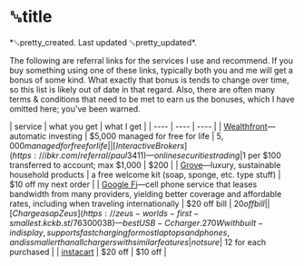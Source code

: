 # ␚title

<div id="created">*␚pretty_created. Last updated ␚pretty_updated*.</div>

<div id="content-text">

The following are referral links for the services I use and recommend. If you buy something using
one of these links, typically both you and me will get a bonus of some kind. What exactly that bonus
is tends to change over time, so this list is likely out of date in that regard. Also, there are
often many terms & conditions that need to be met to earn us the bonuses, which I have omitted here; you've
been warned.

[//]: <> (Number of dashes under the headers will determine column width.)
| service |  what you get | what I get |
| ---- | ---- | ---- |
| [Wealthfront](https://www.wealthfront.com/c/affiliates/invited/AFFB-T4K9-NP7U-DLPW)—automatic investing | $5,000 managed for free for life | $5,000 managed for free for life |
| [Interactive Brokers](https://ibkr.com/referral/paul3411)—online securities trading|$1 per $100 transferred to account; max $1,000 | $200 |
| [Grove](https://www.grove.co/referrer/177623118/)—luxury, sustainable household products | a free welcome kit (soap, sponge, etc. type stuff) | $10 off my next order |
| [Google Fi](https://g.co/fi/r/N8U3XF)—cell phone service that leases bandwidth from many providers, yielding better coverage and affordable rates, including when traveling internationally | $20 off bill | $20 off bill |
| [Chargeasap Zeus](https://zeus-worlds-first-smallest.kckb.st/76300038)—best USB-C charger. 270W with built-in display, supports fast charging for most laptops and phones, and is smaller than all chargers with similar features | not sure | ~$12 for each purchased |
| [instacart](https://inst.cr/t/2e97e8df5) | $20 off | $10 off |



</div>
